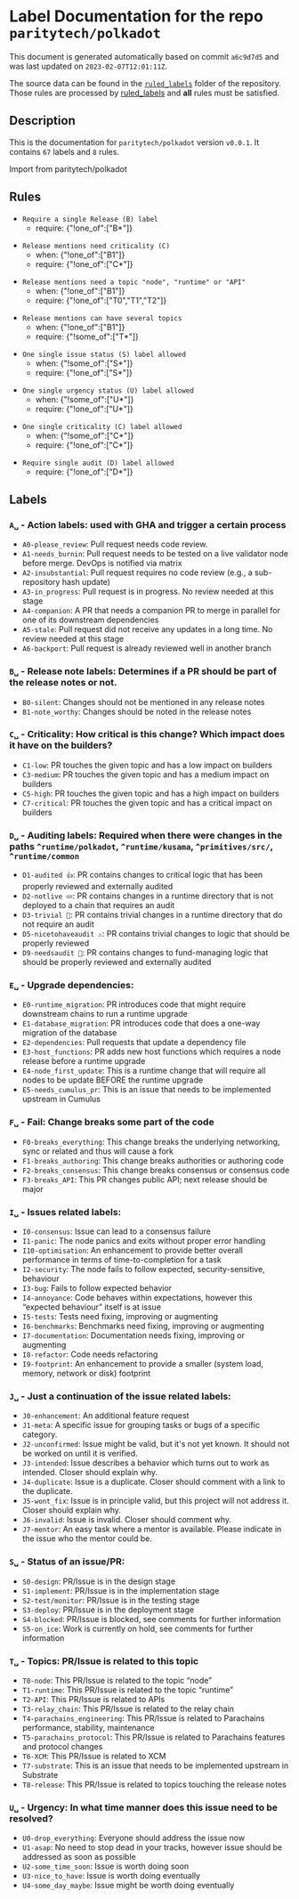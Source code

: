 # Label Documentation for the repo `paritytech/polkadot`

This document is generated automatically based on commit `a6c9d7d5` and was last updated on `2023-02-07T12:01:11Z`.

The source data can be found in the [`ruled_labels`](../ruled_labels) folder of the repository. Those rules are processed by
[ruled_labels](https://github.com/paritytech/ruled_labels) and **all** rules must be satisfied.

## Description

This is the documentation for `paritytech/polkadot` version `v0.0.1`.
It contains `67` labels and `8` rules.

Import from paritytech/polkadot

## Rules

<!-- single_b -->
- `Require a single Release (B) label`
  - require: {"!one_of":["B*"]}

<!-- require_one_c_when_b1 -->
- `Release mentions need criticality (C)`
  - when: {"!one_of":["B1"]}
  - require: {"!one_of":["C*"]}

<!-- require_t_when_b1 -->
- `Release mentions need a topic "node", "runtime" or "API"`
  - when: {"!one_of":["B1"]}
  - require: {"!one_of":["T0","T1","T2"]}

<!-- allow_multiple_t_when_b1 -->
- `Release mentions can have several topics`
  - when: {"!one_of":["B1"]}
  - require: {"!some_of":["T*"]}

<!-- single_s -->
- `One single issue status (S) label allowed`
  - when: {"!some_of":["S*"]}
  - require: {"!one_of":["S*"]}

<!-- single_u -->
- `One single urgency status (U) label allowed`
  - when: {"!some_of":["U*"]}
  - require: {"!one_of":["U*"]}

<!-- single_c -->
- `One single criticality (C) label allowed`
  - when: {"!some_of":["C*"]}
  - require: {"!one_of":["C*"]}

<!-- single_d -->
- `Require single audit (D) label allowed`
  - require: {"!one_of":["D*"]}



## Labels
### `A␣` - Action labels: used with GHA and trigger a certain process
- `A0-please_review`: Pull request needs code review.
- `A1-needs_burnin`: Pull request needs to be tested on a live validator node before merge. DevOps is notified via matrix
- `A2-insubstantial`: Pull request requires no code review (e.g., a sub-repository hash update)
- `A3-in_progress`: Pull request is in progress. No review needed at this stage
- `A4-companion`: A PR that needs a companion PR to merge in parallel for one of its downstream dependencies
- `A5-stale`: Pull request did not receive any updates in a long time. No review needed at this stage
- `A6-backport`: Pull request is already reviewed well in another branch

### `B␣` - Release note labels: Determines if a PR should be part of the release notes or not.
- `B0-silent`: Changes should not be mentioned in any release notes
- `B1-note_worthy`: Changes should be noted in the release notes

### `C␣` - Criticality: How critical is this change? Which impact does it have on the builders?
- `C1-low`: PR touches the given topic and has a low impact on builders
- `C3-medium`: PR touches the given topic and has a medium impact on builders
- `C5-high`: PR touches the given topic and has a high impact on builders
- `C7-critical`: PR touches the given topic and has a critical impact on builders

### `D␣` - Auditing labels: Required when there were changes in the paths `^runtime/polkadot`, `^runtime/kusama`, `^primitives/src/`, `^runtime/common`
- `D1-audited 👍`: PR contains changes to critical logic that has been properly reviewed and externally audited
- `D2-notlive 💤`: PR contains changes in a runtime directory that is not deployed to a chain that requires an audit
- `D3-trivial 🧸`: PR contains trivial changes in a runtime directory that do not require an audit
- `D5-nicetohaveaudit ⚠️`: PR contains trivial changes to logic that should be properly reviewed
- `D9-needsaudit 👮`: PR contains changes to fund-managing logic that should be properly reviewed and externally audited

### `E␣` - Upgrade dependencies: 
- `E0-runtime_migration`: PR introduces code that might require downstream chains to run a runtime upgrade
- `E1-database_migration`: PR introduces code that does a one-way migration of the database
- `E2-dependencies`: Pull requests that update a dependency file
- `E3-host_functions`: PR adds new host functions which requires a node release before a runtime upgrade
- `E4-node_first_update`: This is a runtime change that will require all nodes to be update BEFORE the runtime upgrade
- `E5-needs_cumulus_pr`: This is an issue that needs to be implemented upstream in Cumulus

### `F␣` - Fail: Change breaks some part of the code
- `F0-breaks_everything`: This change breaks the underlying networking, sync or related and thus will cause a fork
- `F1-breaks_authoring`: This change breaks authorities or authoring code
- `F2-breaks_consensus`: This change breaks consensus or consensus code
- `F3-breaks_API`: This PR changes public API; next release should be major

### `I␣` - Issues related labels: 
- `I0-consensus`: Issue can lead to a consensus failure
- `I1-panic`: The node panics and exits without proper error handling
- `I10-optimisation`: An enhancement to provide better overall performance in terms of time-to-completion for a task
- `I2-security`: The node fails to follow expected, security-sensitive, behaviour
- `I3-bug`: Fails to follow expected behavior
- `I4-annoyance`: Code behaves within expectations, however this “expected behaviour” itself is at issue
- `I5-tests`: Tests need fixing, improving or augmenting
- `I6-benchmarks`: Benchmarks need fixing, improving or augmenting
- `I7-documentation`: Documentation needs fixing, improving or augmenting
- `I8-refactor`: Code needs refactoring
- `I9-footprint`: An enhancement to provide a smaller (system load, memory, network or disk) footprint

### `J␣` - Just a continuation of the issue related labels: 
- `J0-enhancement`: An additional feature request
- `J1-meta`: A specific issue for grouping tasks or bugs of a specific category.
- `J2-unconfirmed`: Issue might be valid, but it's not yet known. It should not be worked on until it is verified.
- `J3-intended`: Issue describes a behavior which turns out to work as intended. Closer should explain why.
- `J4-duplicate`: Issue is a duplicate. Closer should comment with a link to the duplicate.
- `J5-wont_fix`: Issue is in principle valid, but this project will not address it. Closer should explain why.
- `J6-invalid`: Issue is invalid. Closer should comment why.
- `J7-mentor`: An easy task where a mentor is available. Please indicate in the issue who the mentor could be.

### `S␣` - Status of an issue/PR: 
- `S0-design`: PR/Issue is in the design stage
- `S1-implement`: PR/Issue is in the implementation stage
- `S2-test/monitor`: PR/Issue is in the testing stage
- `S3-deploy`: PR/Issue is in the deployment stage
- `S4-blocked`: PR/Issue is blocked, see comments for further information
- `S5-on_ice`: Work is currently on hold, see comments for further information

### `T␣` - Topics: PR/Issue is related to this topic
- `T0-node`: This PR/Issue is related to the topic “node”
- `T1-runtime`: This PR/Issue is related to the topic “runtime”
- `T2-API`: This PR/Issue is related to APIs
- `T3-relay_chain`: This PR/Issue is related to the relay chain
- `T4-parachains_engineering`: This PR/Issue is related to Parachains performance, stability, maintenance
- `T5-parachains_protocol`: This PR/Issue is related to Parachains features and protocol changes
- `T6-XCM`: This PR/Issue is related to XCM
- `T7-substrate`: This is an issue that needs to be implemented upstream in Substrate
- `T8-release`: This PR/Issue is related to topics touching the release notes

### `U␣` - Urgency: In what time manner does this issue need to be resolved?
- `U0-drop_everything`: Everyone should address the issue now
- `U1-asap`: No need to stop dead in your tracks, however issue should be addressed as soon as possible
- `U2-some_time_soon`: Issue is worth doing soon
- `U3-nice_to_have`: Issue is worth doing eventually
- `U4-some_day_maybe`: Issue might be worth doing eventually


